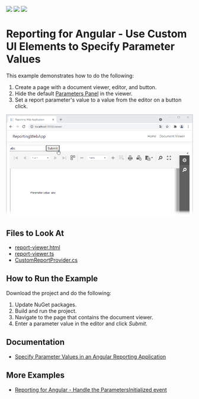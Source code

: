 <!-- default badges list -->
![](https://img.shields.io/endpoint?url=https://codecentral.devexpress.com/api/v1/VersionRange/411864557/2023.1)
[![](https://img.shields.io/badge/Open_in_DevExpress_Support_Center-FF7200?style=flat-square&logo=DevExpress&logoColor=white)](https://supportcenter.devexpress.com/ticket/details/T1034311)
[![](https://img.shields.io/badge/📖_How_to_use_DevExpress_Examples-e9f6fc?style=flat-square)](https://docs.devexpress.com/GeneralInformation/403183)
<!-- default badges end -->
# Reporting for Angular - Use Custom UI Elements to Specify Parameter Values

This example demonstrates how to do the following:

1. Create a page with a document viewer, editor, and button.
2. Hide the default [Parameters Panel](https://docs.devexpress.com/XtraReports/402960) in the viewer.
3. Set a report parameter's value to a value from the editor on a button click.

![](Images/reporting-angular-specify-parameter-values.png)

<!-- default file list -->

## Files to Look At

- [report-viewer.html](CS/ReportingWebApp/ClientApp/src/app/reportviewer/report-viewer.html)
- [report-viewer.ts](CS/ReportingWebApp/ClientApp/src/app/reportviewer/report-viewer.ts)
- [CustomReportProvider.cs](CS/ReportingWebApp/Services/CustomReportProvider.cs)

<!-- default file list end -->

## How to Run the Example

Download the project and do the following:

1. Update NuGet packages.
2. Build and run the project.
3. Navigate to the page that contains the document viewer.
4. Enter a parameter value in the editor and click *Submit*.

## Documentation

- [Specify Parameter Values in an Angular Reporting Application](https://docs.devexpress.com/XtraReports/401930)

## More Examples

- [Reporting for Angular - Handle the ParametersInitialized event](https://github.com/DevExpress-Examples/angular-reporting-handle-parameters-initialized-event)
